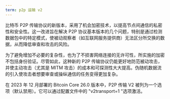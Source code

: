 ```yaml
---
term: p2p 运输 v2
---
```

比特币 P2P 传输协议的新版本，采用了机会加密技术，以提高节点间通信的私密性和安全性。这一改进旨在解决 P2P 协议基本版本的几个问题，特别是通过检测数据包中的特定模式，使被动观察者（如互联网服务提供商）无法区分所交换的数据，从而降低审查和攻击的风险。

为了避免增加不必要的复杂性，也为了不损害网络连接的无许可性，所实施的加密不包括身份验证。尽管如此，这种新的 P2P 传输协议仍能更好地防范被动攻击，并使主动攻击（尤其是 MITM 攻击）的成本和可探测性大大提高。伪随机数据流的引入使攻击者想要审查或操纵通信的任务变得更加复杂。

在 2023 年 12 月部署的 Bitcoin Core 26.0 版本中，P2P 传输 V2 被列为一个选项（默认禁用）。它可以通过配置文件中的 "v2transport=1 "选项激活。